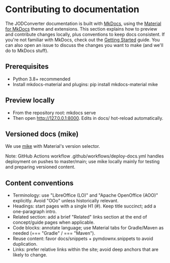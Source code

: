 # Contributing to documentation

The JODConverter documentation is built with [MkDocs](https://www.mkdocs.org/), using
the [Material for MkDocs](https://squidfunk.github.io/mkdocs-material/) theme and extensions. This section explains how
to preview and contribute changes locally, plus conventions to keep docs consistent. If you're not familiar with
MkDocs, check out the [Getting Started](https://www.mkdocs.org/#getting-started) guide. You can also open an issue
to discuss the changes you want to make (and we'll do to MkDocs stuff).

## Prerequisites

- Python 3.8+ recommended
- Install mkdocs-material and plugins:
  pip install mkdocs-material mike

## Preview locally

- From the repository root:
  mkdocs serve
- Then open http://127.0.0.1:8000. Edits in docs/ hot-reload automatically.

## Versioned docs (mike)

We use [mike](https://github.com/jimporter/mike) with Material's version selector.

Note: GitHub Actions workflow .github/workflows/deploy-docs.yml handles deployment on pushes to master/main; use mike
locally mainly for testing and preparing versioned content.

## Content conventions

- Terminology: use "LibreOffice (LO)" and "Apache OpenOffice (AOO)" explicitly. Avoid "OOo" unless historically
  relevant.
- Headings: start pages with a single H1 (#). Keep title succinct; add a one-paragraph intro.
- Related section: add a brief "Related" links section at the end of concept/guide pages when applicable.
- Code blocks: annotate language; use Material tabs for Gradle/Maven as needed (=== "Gradle" / === "Maven").
- Reuse content: favor docs/snippets + pymdownx.snippets to avoid duplication.
- Links: prefer relative links within the site; avoid deep anchors that are likely to change.
